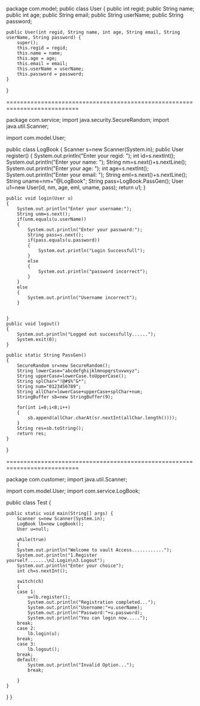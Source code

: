 package com.model;
public class User {
	public int regid;
	public String name;
	public int age;
	public String email;
	public String userName;
	public String password;
	
	

	public User(int regid, String name, int age, String email, String userName, String password) {
		super();
		this.regid = regid;
		this.name = name;
		this.age = age;
		this.email = email;
		this.userName = userName;
		this.password = password;
	}

}

===========================================================================

package com.service;
import java.security.SecureRandom;
import java.util.Scanner;

import com.model.User;

public class LogBook {
	Scanner s=new Scanner(System.in);
	public User register()
	{
	System.out.println("Enter your regid: ");
	int id=s.nextInt();
	System.out.println("Enter your name: ");
	String nm=s.next()+s.nextLine();
	System.out.println("Enter your age: ");
	int age=s.nextInt();
	System.out.println("Enter your email: ");
	String eml=s.next()+s.nextLine();
	String uname=nm+"@LogBook";
	String pass=LogBook.PassGen();
	User u1=new User(id, nm, age, eml, uname, pass);
	return u1;
	}
	
	public void login(User u)
	{
		System.out.println("Enter your username:");
		String unm=s.next();
		if(unm.equals(u.userName))
		{
			System.out.println("Enter your password:");
			String pass=s.next();
			if(pass.equals(u.password))
			{
				System.out.println("Login Successfull");
			}
			else
			{
				System.out.println("password incorrect");
			}
		}
		else
		{
			System.out.println("Username incorrect");
		}
	
	
    }
	public void logout()
	{
		System.out.println("Logged out successfully......");
		System.exit(0);
	}
	
	public static String PassGen()
	{
		SecureRandom sr=new SecureRandom();
		String lowerCase="abcdefghijklmnopqrstuvwxyz";
		String upperCase=lowerCase.toUpperCase();
		String splChar="!@#$%^&*";
		String num="0123456789";
		String allChar=lowerCase+upperCase+splChar+num;
		StringBuffer sb=new StringBuffer(9);
		
		for(int i=0;i<8;i++)
		{
			sb.append(allChar.charAt(sr.nextInt(allChar.length())));
		}
		String res=sb.toString();
		return res;
	}

}

===========================================================================

package com.customer;
import java.util.Scanner;

import com.model.User;
import com.service.LogBook;

public class Test {

	public static void main(String[] args) {
		Scanner s=new Scanner(System.in);
		LogBook lb=new LogBook();
		User u=null;
		
		while(true)
		{		
		System.out.println("Welcome to vault Access............");
		System.out.println("1.Register yourself.......\n2.Login\n3.Logout");
		System.out.println("Enter your choice");
		int ch=s.nextInt();
		
		switch(ch)
		{
		case 1:
			u=lb.register();
			System.out.println("Registration completed...");
			System.out.println("Username:"+u.userName);
			System.out.println("Password:"+u.password);
			System.out.println("You can login now.....");
		break;
		case 2:
			lb.login(u);
		break;
		case 3:
			lb.logout();
		break;
		default:
			System.out.println("Invalid Option...");
			break;
			
		}
	}
  }
}
